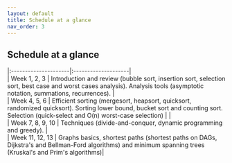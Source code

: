 ```yaml
---
layout: default 
title: Schedule at a glance
nav_order: 3
---
```


## Schedule at a glance

|:---------------------|:--------------------|                
| Week 1, 2, 3    |  Introduction and review (bubble sort, insertion sort, selection sort, best case and worst cases analysis). Analysis tools (asymptotic notation, summations, recurrences). |                
| Week 4, 5, 6    | Efficient sorting (mergesort, heapsort,  quicksort, randomized quicksort). Sorting lower bound, bucket sort and counting sort. Selection (quick-select and O(n) worst-case selection) |                |              
| Week 7, 8, 9, 10  | Techniques (divide-and-conquer, dynamic programming and greedy).  |                           
| Week 11, 12, 13 | Graphs basics, shortest paths (shortest paths on DAGs, Dijkstra's  and Bellman-Ford algorithms) and minimum spanning trees (Kruskal's and Prim's algorithms)|

